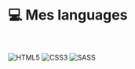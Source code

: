 

# 💻 Mes languages

<br>

![HTML5](https://img.shields.io/badge/html%205-%23E34F26?style=for-the-badge&logo=html5&logoColor=white) ![CSS3](https://img.shields.io/badge/css%203-%231572B6?style=for-the-badge&logo=css3&logoColor=white) ![SASS](https://img.shields.io/badge/sass-%23CC6699?style=for-the-badge&logo=sass&logoColor=white)



